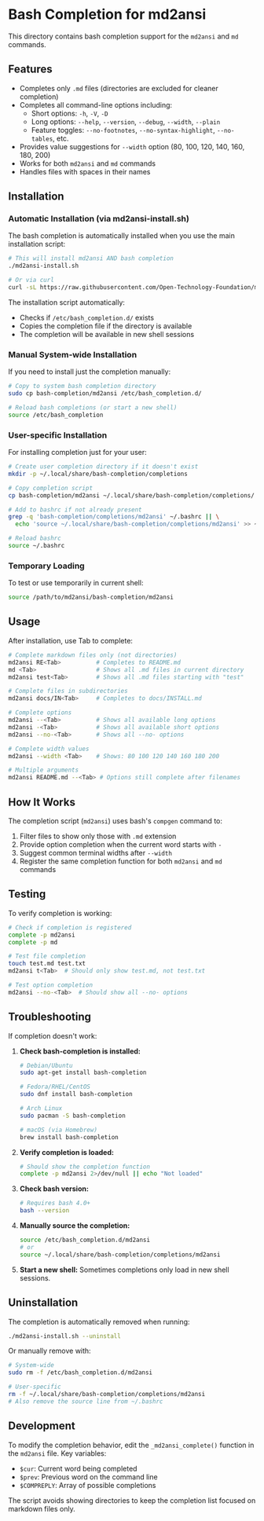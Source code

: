 # Bash Completion for md2ansi

This directory contains bash completion support for the `md2ansi` and `md` commands.

## Features

- Completes only `.md` files (directories are excluded for cleaner completion)
- Completes all command-line options including:
  - Short options: `-h`, `-V`, `-D`
  - Long options: `--help`, `--version`, `--debug`, `--width`, `--plain`
  - Feature toggles: `--no-footnotes`, `--no-syntax-highlight`, `--no-tables`, etc.
- Provides value suggestions for `--width` option (80, 100, 120, 140, 160, 180, 200)
- Works for both `md2ansi` and `md` commands
- Handles files with spaces in their names

## Installation

### Automatic Installation (via md2ansi-install.sh)

The bash completion is automatically installed when you use the main installation script:

```bash
# This will install md2ansi AND bash completion
./md2ansi-install.sh

# Or via curl
curl -sL https://raw.githubusercontent.com/Open-Technology-Foundation/md2ansi/main/md2ansi-install.sh | bash
```

The installation script automatically:
- Checks if `/etc/bash_completion.d/` exists
- Copies the completion file if the directory is available
- The completion will be available in new shell sessions

### Manual System-wide Installation

If you need to install just the completion manually:

```bash
# Copy to system bash completion directory
sudo cp bash-completion/md2ansi /etc/bash_completion.d/

# Reload bash completions (or start a new shell)
source /etc/bash_completion
```

### User-specific Installation

For installing completion just for your user:

```bash
# Create user completion directory if it doesn't exist
mkdir -p ~/.local/share/bash-completion/completions

# Copy completion script
cp bash-completion/md2ansi ~/.local/share/bash-completion/completions/

# Add to bashrc if not already present
grep -q 'bash-completion/completions/md2ansi' ~/.bashrc || \
  echo 'source ~/.local/share/bash-completion/completions/md2ansi' >> ~/.bashrc

# Reload bashrc
source ~/.bashrc
```

### Temporary Loading

To test or use temporarily in current shell:

```bash
source /path/to/md2ansi/bash-completion/md2ansi
```

## Usage

After installation, use Tab to complete:

```bash
# Complete markdown files only (not directories)
md2ansi RE<Tab>          # Completes to README.md
md <Tab>                 # Shows all .md files in current directory
md2ansi test<Tab>        # Shows all .md files starting with "test"

# Complete files in subdirectories
md2ansi docs/IN<Tab>     # Completes to docs/INSTALL.md

# Complete options
md2ansi --<Tab>          # Shows all available long options
md2ansi -<Tab>           # Shows all available short options
md2ansi --no-<Tab>       # Shows all --no- options

# Complete width values
md2ansi --width <Tab>    # Shows: 80 100 120 140 160 180 200

# Multiple arguments
md2ansi README.md --<Tab> # Options still complete after filenames
```

## How It Works

The completion script (`md2ansi`) uses bash's `compgen` command to:
1. Filter files to show only those with `.md` extension
2. Provide option completion when the current word starts with `-`
3. Suggest common terminal widths after `--width`
4. Register the same completion function for both `md2ansi` and `md` commands

## Testing

To verify completion is working:

```bash
# Check if completion is registered
complete -p md2ansi
complete -p md

# Test file completion
touch test.md test.txt
md2ansi t<Tab>  # Should only show test.md, not test.txt

# Test option completion
md2ansi --no-<Tab>  # Should show all --no- options
```

## Troubleshooting

If completion doesn't work:

1. **Check bash-completion is installed:**
   ```bash
   # Debian/Ubuntu
   sudo apt-get install bash-completion
   
   # Fedora/RHEL/CentOS
   sudo dnf install bash-completion
   
   # Arch Linux
   sudo pacman -S bash-completion
   
   # macOS (via Homebrew)
   brew install bash-completion
   ```

2. **Verify completion is loaded:**
   ```bash
   # Should show the completion function
   complete -p md2ansi 2>/dev/null || echo "Not loaded"
   ```

3. **Check bash version:**
   ```bash
   # Requires bash 4.0+
   bash --version
   ```

4. **Manually source the completion:**
   ```bash
   source /etc/bash_completion.d/md2ansi
   # or
   source ~/.local/share/bash-completion/completions/md2ansi
   ```

5. **Start a new shell:**
   Sometimes completions only load in new shell sessions.

## Uninstallation

The completion is automatically removed when running:

```bash
./md2ansi-install.sh --uninstall
```

Or manually remove with:

```bash
# System-wide
sudo rm -f /etc/bash_completion.d/md2ansi

# User-specific
rm -f ~/.local/share/bash-completion/completions/md2ansi
# Also remove the source line from ~/.bashrc
```

## Development

To modify the completion behavior, edit the `_md2ansi_complete()` function in the `md2ansi` file. Key variables:
- `$cur`: Current word being completed
- `$prev`: Previous word on the command line
- `$COMPREPLY`: Array of possible completions

The script avoids showing directories to keep the completion list focused on markdown files only.